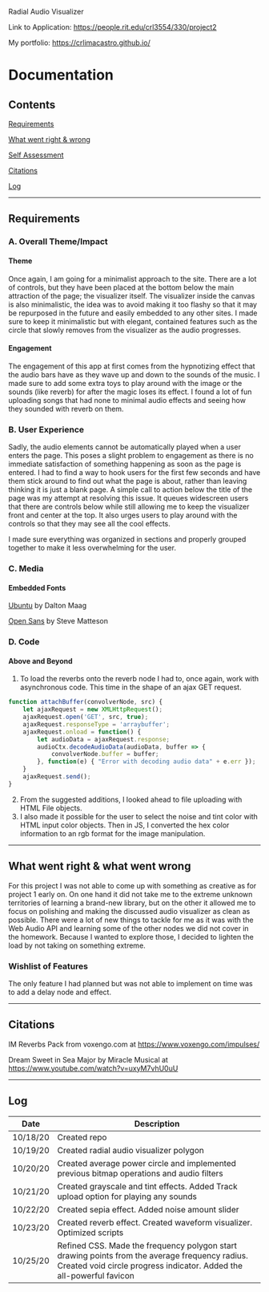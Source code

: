 Radial Audio Visualizer

Link to Application: <https://people.rit.edu/crl3554/330/project2>

My portfolio: <https://crlimacastro.github.io/>

# Documentation

## Contents

[Requirements](#Requirements)

[What went right & wrong](#What-went-right-&-what-went-wrong)

[Self Assessment](#Self-Assessment)

[Citations](#Citations)

[Log](#Log)

------------------------------------

## Requirements

### A. Overall Theme/Impact

#### Theme

Once again, I am going for a minimalist approach to the site. There are a lot of controls, but they have been placed at the bottom below the main attraction of the page; the visualizer itself. The visualizer inside the canvas is also minimalistic, the idea was to avoid making it too flashy so that it may be repurposed in the future and easily embedded to any other sites. I made sure to keep it minimalistic but with elegant, contained features such as the circle that slowly removes from the visualizer as the audio progresses.

#### Engagement

The engagement of this app at first comes from the hypnotizing effect that the audio bars have as they wave up and down to the sounds of the music. I made sure to add some extra toys to play around with the image or the sounds (like reverb) for after the magic loses its effect. I found a lot of fun uploading songs that had none to minimal audio effects and seeing how they sounded with reverb on them.

### B. User Experience

Sadly, the audio elements cannot be automatically played when a user enters the page. This poses a slight problem to engagement as there is no immediate satisfaction of something happening as soon as the page is entered. I had to find a way to hook users for the first few seconds and have them stick around to find out what the page is about, rather than leaving thinking it is just a blank page. A simple call to action below the title of the page was my attempt at resolving this issue. It queues widescreen users that there are controls below while still allowing me to keep the visualizer front and center at the top. It also urges users to play around with the controls so that they may see all the cool effects.

I made sure everything was organized in sections and properly grouped together to make it less overwhelming for the user.

### C. Media

#### Embedded Fonts

[Ubuntu](https://fonts.google.com/specimen/Ubuntu) by Dalton Maag

[Open Sans](https://fonts.google.com/specimen/Open+Sans) by Steve Matteson

### D. Code

#### Above and Beyond

1. To load the reverbs onto the reverb node I had to, once again, work with asynchronous code. This time in the shape of an ajax GET request.
``` javascript
function attachBuffer(convolverNode, src) {
    let ajaxRequest = new XMLHttpRequest();
    ajaxRequest.open('GET', src, true);
    ajaxRequest.responseType = 'arraybuffer';
    ajaxRequest.onload = function() {
        let audioData = ajaxRequest.response;
        audioCtx.decodeAudioData(audioData, buffer => {
            convolverNode.buffer = buffer;
        }, function(e) { "Error with decoding audio data" + e.err });
    }
    ajaxRequest.send();
}
```
2. From the suggested additions, I looked ahead to file uploading with HTML File objects.
3. I also made it possible for the user to select the noise and tint color with HTML input color objects. Then in JS, I converted the hex color information to an rgb format for the image manipulation.


------------------------------------

## What went right & what went wrong

For this project I was not able to come up with something as creative as for project 1 early on. On one hand it did not take me to the extreme unknown territories of learning a brand-new library, but on the other it allowed me to focus on polishing and making the discussed audio visualizer as clean as possible. There were a lot of new things to tackle for me as it was with the Web Audio API and learning some of the other nodes we did not cover in the homework. Because I wanted to explore those, I decided to lighten the load by not taking on something extreme.

### Wishlist of Features

The only feature I had planned but was not able to implement on time was to add a delay node and effect.

------------------------------------

## Citations

IM Reverbs Pack from voxengo.com at https://www.voxengo.com/impulses/

Dream Sweet in Sea Major by Miracle Musical at https://www.youtube.com/watch?v=uxyM7vhU0uU

------------------------------------

## Log

|   Date   | Description                                                                                                                                                            |
|:--------:|------------------------------------------------------------------------------------------------------------------------------------------------------------------------|
| 10/18/20 | Created repo                                                                                                                                                           |
| 10/19/20 | Created radial audio visualizer polygon                                                                                                                                |
| 10/20/20 | Created average power circle and implemented previous bitmap operations and audio filters                                                                              |
| 10/21/20 | Created grayscale and tint effects. Added Track upload option for playing any sounds                                                                                   |
| 10/22/20 | Created sepia effect. Added noise amount slider                                                                                                                        |
| 10/23/20 | Created reverb effect. Created waveform visualizer. Optimized scripts                                                                                                  |
| 10/25/20 | Refined CSS. Made the frequency polygon start drawing points from the average frequency radius. Created void circle progress indicator. Added the all-powerful favicon |
